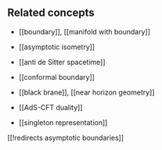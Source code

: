 
## Related concepts

* [[boundary]], [[manifold with boundary]]

* [[asymptotic isometry]]

* [[anti de Sitter spacetime]]

* [[conformal boundary]]

* [[black brane]], [[near horizon geometry]]

* [[AdS-CFT duality]]

* [[singleton representation]]

[[!redirects asymptotic boundaries]]